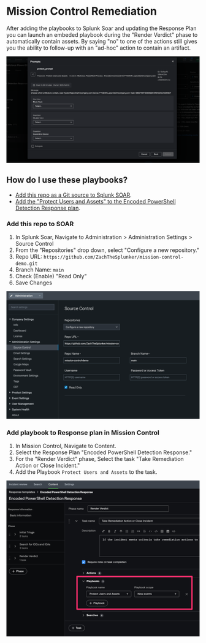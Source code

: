 # Mission Control Remediation

After adding the playbooks to Splunk Soar and updating the Response Plan you can launch an embeded playbook during the "Render Verdict" phase to automatically contain assets. By saying "no" to one of the actions still gives you the ability to follow-up with an "ad-hoc" action to contain an artifact.

![MC Contain](img/mc_prompt.png)

## How do I use these playbooks?

- [Add this repo as a Git source to Splunk SOAR](#add-this-repo-to-soar).
- [Add the "Protect Users and Assets" to the Encoded PowerShell Detection Response plan](#add-playbook-to-response-plan-in-mission-control).

### Add this repo to SOAR

1. In Splunk Soar, Navigate to Administration > Administration Settings > Source Control
2. From the "Repositories" drop down, select "Configure a new repository."
3. Repo URL: `https://github.com/ZachTheSplunker/mission-control-demo.git` 
4. Branch Name: `main`
5. Check (Enable) "Read Only"
6. Save Changes

![Source Control](img/soar_source_control.png)

### Add playbook to Response plan in Mission Control

1. In Mission Control, Navigate to Content.
2. Select the Response Plan "Encoded PowerShell Detection Response."
3. For the "Render Verdict" phase, Select the task "Take Remediation Action or Close Incident."
4. Add the Playbook `Protect Users and Assets` to the task. 

![Response Plan](img/mc_response_plan.png)